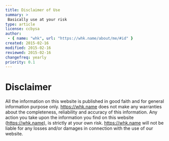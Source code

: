 ```yaml
---
title: Disclaimer of Use
summary: >
 Basically use at your risk
type: article
license: ccbysa 
author: 
 - { name: "whk", url: "https://whk.name/about/me/#id" }
created: 2015-02-16
modified: 2015-02-16
reviewed: 2015-02-16
changefreq: yearly
priority: 0.1
---
```


Disclaimer
====================================

All the information on this website is published in good faith 
and for general information purpose only. <https://whk.name> does not
make any warranties about the completeness, reliability and accuracy
of this information. Any action you take upon the information you find
on this website (<https://whk.name>), is strictly at your own risk.
<https://whk.name> will not be liable for any losses and/or damages
in connection with the use of our website.

